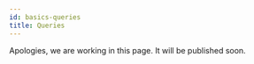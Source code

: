 ```yaml
---
id: basics-queries
title: Queries
---
```


Apologies, we are working in this page. It will be published soon.
